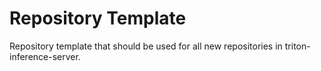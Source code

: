 # Repository Template

Repository template that should be used for all new repositories in
triton-inference-server.